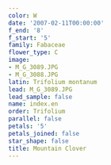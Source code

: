 ```yaml
---
color: W
date: '2007-02-11T00:00:00'
f_end: '8'
f_start: '5'
family: Fabaceae
flower_type: C
image:
- M_G_3089.JPG
- M_G_3088.JPG
latin: Trifolium montanum
lead: M_G_3089.JPG
lead_sample: false
name: index.en
order: Trifolium
parallel: false
petals: '5'
petals_joined: false
star_shape: false
title: Mountain Clover
---
```

